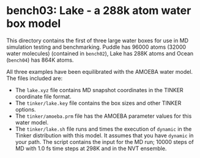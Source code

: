 bench03: Lake - a 288k atom water box model
===========================================


This directory contains the first of three large water boxes for use in
MD simulation testing and benchmarking. Puddle has 96000 atoms (32000
water molecules) (contained in `bench02`), Lake has 288K atoms
and Ocean (`bench04`) has 864K atoms.

All three examples have been equilibrated with the AMOEBA water model. The
files included are:

* The `lake.xyz` file contains MD snapshot coordinates in the TINKER coordinate file format. 
* The `tinker/lake.key` file contains the box sizes and other TINKER options. 
* The `tinker/amoeba.prm` file has the AMOEBA parameter values for this water model. 
* The `tinker/lake.sh` file runs and times the execution of `dynamic` in the Tinker distribution with this model. It assumes that you have `dynamic` in your path. The script contains the input for the MD run; 10000 steps of MD with 1.0 fs time steps at 298K and in the NVT ensemble.


